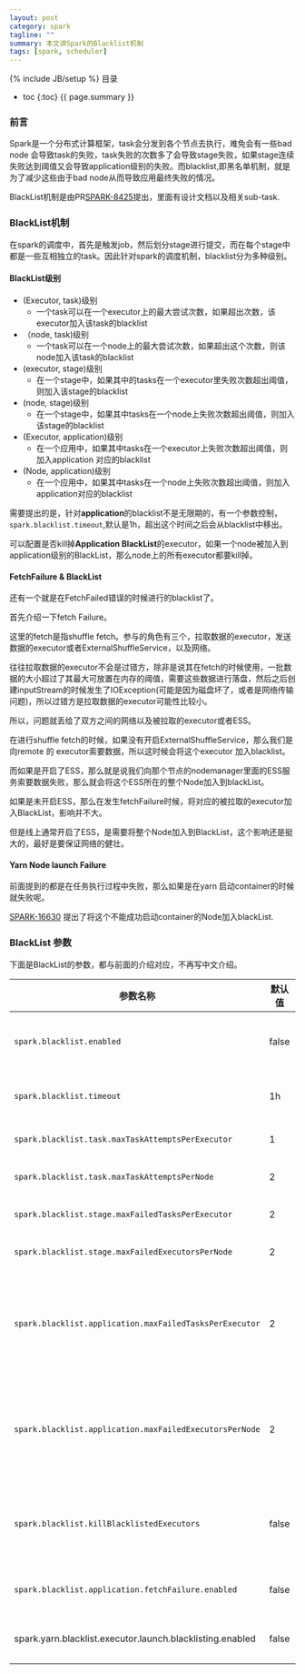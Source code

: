```yaml
---
layout: post
category: spark
tagline: ""
summary: 本文讲Spark的Blacklist机制
tags: [spark, scheduler]
---
```

{% include JB/setup %}
目录
* toc
{:toc}
{{ page.summary }}

### 前言

Spark是一个分布式计算框架，task会分发到各个节点去执行，难免会有一些bad node 会导致task的失败，task失败的次数多了会导致stage失败，如果stage连续失败达到阈值又会导致application级别的失败。而blacklist,即黑名单机制，就是为了减少这些由于bad node从而导致应用最终失败的情况。

BlackList机制是由PR[SPARK-8425](https://issues.apache.org/jira/browse/SPARK-8425)提出，里面有设计文档以及相关sub-task.

### BlackList机制

在spark的调度中，首先是触发job，然后划分stage进行提交，而在每个stage中都是一些互相独立的task。因此针对spark的调度机制，blacklist分为多种级别。

#### BlackList级别

- (Executor, task)级别
  - 一个task可以在一个executor上的最大尝试次数，如果超出次数，该executor加入该task的blacklist
- （node, task)级别
  - 一个task可以在一个node上的最大尝试次数，如果超出这个次数，则该node加入该task的blacklist
- (executor, stage)级别
  - 在一个stage中，如果其中的tasks在一个executor里失败次数超出阈值，则加入该stage的blacklist
- (node, stage)级别
  - 在一个stage中，如果其中tasks在一个node上失败次数超出阈值，则加入该stage的blacklist
- (Executor, application)级别
  - 在一个应用中，如果其中tasks在一个executor上失败次数超出阈值，则加入application 对应的blacklist
- (Node, application)级别
  - 在一个应用中，如果其中tasks在一个node上失败次数超出阈值，则加入application对应的blacklist



需要提出的是，针对**application**的blacklist不是无限期的，有一个参数控制，`spark.blacklist.timeout`,默认是1h，超出这个时间之后会从blacklist中移出。

可以配置是否kill掉**Application BlackList**的executor，如果一个node被加入到application级别的BlackList，那么node上的所有executor都要kill掉。



#### FetchFailure & BlackList

还有一个就是在FetchFailed错误的时候进行的blacklist了。

首先介绍一下fetch Failure。

这里的fetch是指shuffle fetch。参与的角色有三个，拉取数据的executor，发送数据的executor或者ExternalShuffleService，以及网络。

往往拉取数据的executor不会是过错方，除非是说其在fetch的时候使用，一批数据的大小超过了其最大可放置在内存的阈值，需要这些数据进行落盘，然后之后创建inputStream的时候发生了IOException(可能是因为磁盘坏了，或者是网络传输问题)，所以过错方是拉取数据的executor可能性比较小。

所以，问题就丢给了双方之间的网络以及被拉取的executor或者ESS。

在进行shuffle fetch的时候，如果没有开启ExternalShuffleService，那么我们是向remote 的 executor索要数据，所以这时候会将这个executor 加入blacklist。

而如果是开启了ESS，那么就是说我们向那个节点的nodemanager里面的ESS服务索要数据失败，那么就会将这个ESS所在的整个Node加入到blackList。

如果是未开启ESS，那么在发生fetchFailure时候，将对应的被拉取的executor加入BlackList，影响并不大。

但是线上通常开启了ESS，是需要将整个Node加入到BlackList，这个影响还是挺大的，最好是要保证网络的健壮。

#### Yarn Node launch Failure

前面提到的都是在任务执行过程中失败，那么如果是在yarn 启动container的时候就失败呢。

[SPARK-16630](https://issues.apache.org/jira/browse/SPARK-16630) 提出了将这个不能成功启动container的Node加入blackList.



### BlackList 参数

下面是BlackList的参数，都与前面的介绍对应，不再写中文介绍。

| 参数名称 | 默认值| 说明|
| ------------------------------------------------------- | ----- | ------------------------------------------------------------ |
| `spark.blacklist.enabled`                               | false | If set to "true", prevent Spark from scheduling tasks on executors that have been blacklisted due to too many task failures. The blacklisting algorithm can be further controlled by the other "spark.blacklist" configuration options. |
| `spark.blacklist.timeout`                               | 1h    | (Experimental) How long a node or executor is blacklisted for the entire application, before it is unconditionally removed from the blacklist to attempt running new tasks. |
| `spark.blacklist.task.maxTaskAttemptsPerExecutor`       | 1     | (Experimental) For a given task, how many times it can be retried on one executor before the executor is blacklisted for that task. |
| `spark.blacklist.task.maxTaskAttemptsPerNode`           | 2     | (Experimental) For a given task, how many times it can be retried on one node, before the entire node is blacklisted for that task. |
| `spark.blacklist.stage.maxFailedTasksPerExecutor`       | 2     | (Experimental) How many different tasks must fail on one executor, within one stage, before the executor is blacklisted for that stage. |
| `spark.blacklist.stage.maxFailedExecutorsPerNode`       | 2     | (Experimental) How many different executors are marked as blacklisted for a given stage, before the entire node is marked as failed for the stage. |
| `spark.blacklist.application.maxFailedTasksPerExecutor` | 2     | (Experimental) How many different tasks must fail on one executor, in successful task sets, before the executor is blacklisted for the entire application. Blacklisted executors will be automatically added back to the pool of available resources after the timeout specified by`spark.blacklist.timeout`. Note that with dynamic allocation, though, the executors may get marked as idle and be reclaimed by the cluster manager. |
| `spark.blacklist.application.maxFailedExecutorsPerNode` | 2     | (Experimental) How many different executors must be blacklisted for the entire application, before the node is blacklisted for the entire application. Blacklisted nodes will be automatically added back to the pool of available resources after the timeout specified by`spark.blacklist.timeout`. Note that with dynamic allocation, though, the executors on the node may get marked as idle and be reclaimed by the cluster manager. |
| `spark.blacklist.killBlacklistedExecutors`              | false | (Experimental) If set to "true", allow Spark to automatically kill the executors when they are blacklisted on fetch failure or blacklisted for the entire application, as controlled by spark.blacklist.application.*. Note that, when an entire node is added to the blacklist, all of the executors on that node will be killed. |
| `spark.blacklist.application.fetchFailure.enabled`      | false | (Experimental) If set to "true", Spark will blacklist the executor immediately when a fetch failure happens. If external shuffle service is enabled, then the whole node will be blacklisted. |
|spark.yarn.blacklist.executor.launch.blacklisting.enabled	|false| Flag to enable blacklisting of nodes having YARN resource allocation problems. The error limit for blacklisting can be configured by spark.blacklist.application.maxFailedExecutorsPerNode.|